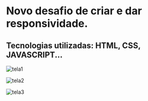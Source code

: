 # Novo desafio de criar e dar responsividade.
## Tecnologias utilizadas: HTML, CSS, JAVASCRIPT...



![tela1](https://github.com/shenrique1970/star/assets/79231553/3a2ce7c6-5821-495e-b613-4b951d95f1b7)

![tela2](https://github.com/shenrique1970/star/assets/79231553/7b69ebea-5d56-42d5-afea-319bb4bc4941)

![tela3](https://github.com/shenrique1970/star/assets/79231553/b3ecd333-2ab4-4e7d-b193-ec40e2e6ff84)

